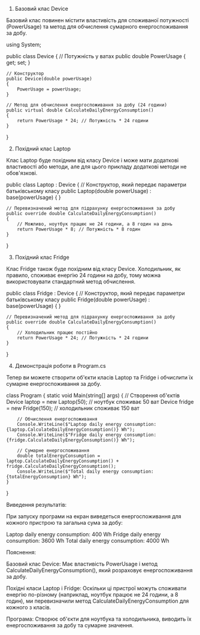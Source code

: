 1. Базовий клас Device

Базовий клас повинен містити властивість для споживаної потужності (PowerUsage) та метод для обчислення сумарного енергоспоживання за добу.

using System;

public class Device
{
    // Потужність у ватах
    public double PowerUsage { get; set; }

    // Конструктор
    public Device(double powerUsage)
    {
        PowerUsage = powerUsage;
    }

    // Метод для обчислення енергоспоживання за добу (24 години)
    public virtual double CalculateDailyEnergyConsumption()
    {
        return PowerUsage * 24; // Потужність * 24 години
    }
}

2. Похідний клас Laptop

Клас Laptop буде похідним від класу Device і може мати додаткові властивості або методи, але для цього прикладу додаткові методи не обов'язкові.

public class Laptop : Device
{
    // Конструктор, який передає параметри батьківському класу
    public Laptop(double powerUsage) : base(powerUsage) { }

    // Перевизначений метод для підрахунку енергоспоживання за добу
    public override double CalculateDailyEnergyConsumption()
    {
        // Можливо, ноутбук працює не 24 години, а 8 годин на день
        return PowerUsage * 8; // Потужність * 8 годин
    }
}

3. Похідний клас Fridge

Клас Fridge також буде похідним від класу Device. Холодильник, як правило, споживає енергію 24 години на добу, тому можна використовувати стандартний метод обчислення.

public class Fridge : Device
{
    // Конструктор, який передає параметри батьківському класу
    public Fridge(double powerUsage) : base(powerUsage) { }

    // Перевизначений метод для підрахунку енергоспоживання за добу
    public override double CalculateDailyEnergyConsumption()
    {
        // Холодильник працює постійно
        return PowerUsage * 24; // Потужність * 24 години
    }
}

4. Демонстрація роботи в Program.cs

Тепер ви можете створити об'єкти класів Laptop та Fridge і обчислити їх сумарне енергоспоживання за добу.

class Program
{
    static void Main(string[] args)
    {
        // Створення об'єктів
        Device laptop = new Laptop(50); // ноутбук споживає 50 ват
        Device fridge = new Fridge(150); // холодильник споживає 150 ват

        // Обчислення енергоспоживання
        Console.WriteLine($"Laptop daily energy consumption: {laptop.CalculateDailyEnergyConsumption()} Wh");
        Console.WriteLine($"Fridge daily energy consumption: {fridge.CalculateDailyEnergyConsumption()} Wh");

        // Сумарне енергоспоживання
        double totalEnergyConsumption = laptop.CalculateDailyEnergyConsumption() + fridge.CalculateDailyEnergyConsumption();
        Console.WriteLine($"Total daily energy consumption: {totalEnergyConsumption} Wh");
    }
}

Виведення результатів:

При запуску програми на екран виведеться енергоспоживання для кожного пристрою та загальна сума за добу:

Laptop daily energy consumption: 400 Wh
Fridge daily energy consumption: 3600 Wh
Total daily energy consumption: 4000 Wh

Пояснення:

Базовий клас Device: Має властивість PowerUsage і метод CalculateDailyEnergyConsumption(), який розраховує енергоспоживання за добу.

Похідні класи Laptop і Fridge: Оскільки ці пристрої можуть споживати енергію по-різному (наприклад, ноутбук працює не 24 години, а 8 годин), ми перевизначили метод CalculateDailyEnergyConsumption для кожного з класів.

Програма: Створює об'єкти для ноутбука та холодильника, виводить їх енергоспоживання за добу та сумарне значення.
